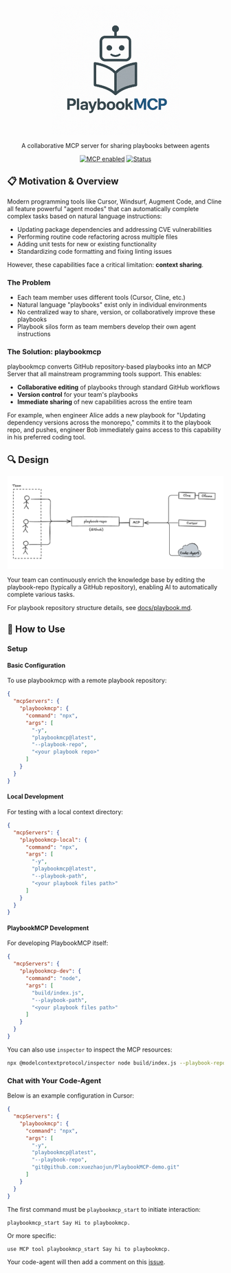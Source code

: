 <div align="center">
  <img src="./docs/logo.png" width="300" alt="PlaybookMCP Logo">

  <p>A collaborative MCP server for sharing playbooks between agents</p>

  <!-- Add badges here -->

<a href="#"><img src="https://img.shields.io/badge/MCP-enabled-blue" alt="MCP enabled"></a>
<a href="#"><img src="https://img.shields.io/badge/status-active-success" alt="Status"></a>

</div>

## 📋 Motivation & Overview

Modern programming tools like Cursor, Windsurf, Augment Code, and Cline all feature powerful "agent modes" that can automatically complete complex tasks based on natural language instructions:

- Updating package dependencies and addressing CVE vulnerabilities
- Performing routine code refactoring across multiple files
- Adding unit tests for new or existing functionality
- Standardizing code formatting and fixing linting issues

However, these capabilities face a critical limitation: **context sharing**.

### The Problem

- Each team member uses different tools (Cursor, Cline, etc.)
- Natural language "playbooks" exist only in individual environments
- No centralized way to share, version, or collaboratively improve these playbooks
- Playbook silos form as team members develop their own agent instructions

### The Solution: playbookmcp

playbookmcp converts GitHub repository-based playbooks into an MCP Server that all mainstream programming tools support. This enables:

- **Collaborative editing** of playbooks through standard GitHub workflows
- **Version control** for your team's playbooks
- **Immediate sharing** of new capabilities across the entire team

For example, when engineer Alice adds a new playbook for "Updating dependency versions across the monorepo," commits it to the playbook repo, and pushes, engineer Bob immediately gains access to this capability in his preferred coding tool.

## 🔍 Design

<div align="center">
  <img src="./docs/design.png" width="800" alt="Design diagram">
</div>

Your team can continuously enrich the knowledge base by editing the playbook-repo (typically a GitHub repository), enabling AI to automatically complete various tasks.

For playbook repository structure details, see [docs/playbook.md](docs/playbook.md).

## 🚀 How to Use

### Setup

#### Basic Configuration

To use playbookmcp with a remote playbook repository:

```json
{
  "mcpServers": {
    "playbookmcp": {
      "command": "npx",
      "args": [
        "-y",
        "playbookmcp@latest",
        "--playbook-repo",
        "<your playbook repo>"
      ]
    }
  }
}
```

#### Local Development

For testing with a local context directory:

```json
{
  "mcpServers": {
    "playbookmcp-local": {
      "command": "npx",
      "args": [
        "-y",
        "playbookmcp@latest",
        "--playbook-path",
        "<your playbook files path>"
      ]
    }
  }
}
```

#### PlaybookMCP Development

For developing PlaybookMCP itself:

```json
{
  "mcpServers": {
    "playbookmcp-dev": {
      "command": "node",
      "args": [
        "build/index.js",
        "--playbook-path",
        "<your playbook files path>"
      ]
    }
  }
}
```

You can also use `inspector` to inspect the MCP resources:

```bash
npx @modelcontextprotocol/inspector node build/index.js --playbook-repo <your playbook repo>
```

### Chat with Your Code-Agent

Below is an example configuration in Cursor:

```json
{
  "mcpServers": {
    "playbookmcp": {
      "command": "npx",
      "args": [
        "-y",
        "playbookmcp@latest",
        "--playbook-repo",
        "git@github.com:xuezhaojun/PlaybookMCP-demo.git"
      ]
    }
  }
}
```

The first command must be `playbookmcp_start` to initiate interaction:

```
playbookmcp_start Say Hi to playbookmcp.
```

Or more specific:

```
use MCP tool playbookmcp_start Say hi to playbookmcp.
```

Your code-agent will then add a comment on this [issue](https://github.com:xuezhaojun/PlaybookMCP-demo/issues/2).
